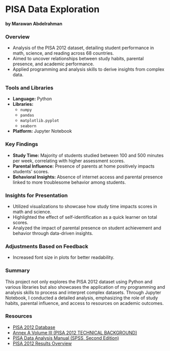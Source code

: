 # PISA Data Exploration
#### by Marawan Abdelrahman

### Overview
- Analysis of the PISA 2012 dataset, detailing student performance in math, science, and reading across 68 countries.
- Aimed to uncover relationships between study habits, parental presence, and academic performance.
- Applied programming and analysis skills to derive insights from complex data.

### Tools and Libraries
- **Language:** Python
- **Libraries:** 
  - `numpy`
  - `pandas`
  - `matplotlib.pyplot`
  - `seaborn`
- **Platform:** Jupyter Notebook

### Key Findings
- **Study Time:** Majority of students studied between 100 and 500 minutes per week, correlating with higher assessment scores.
- **Parental Influence:** Presence of parents at home positively impacts students' scores.
- **Behavioral Insights:** Absence of internet access and parental presence linked to more troublesome behavior among students.

### Insights for Presentation
- Utilized visualizations to showcase how study time impacts scores in math and science.
- Highlighted the effect of self-identification as a quick learner on total scores.
- Analyzed the impact of parental presence on student achievement and behavior through data-driven insights.

### Adjustments Based on Feedback
- Increased font size in plots for better readability.

### Summary
This project not only explores the PISA 2012 dataset using Python and various libraries but also showcases the application of my programming and analysis skills to process and interpret complex datasets. Through Jupyter Notebook, I conducted a detailed analysis, emphasizing the role of study habits, parental influence, and access to resources on academic outcomes.

### Resources
- [PISA 2012 Database](https://www.oecd.org/pisa/data/pisa2012database-downloadabledata.htm)
- [Annex A Volume III (PISA 2012 TECHNICAL BACKGROUND)](https://www.oecd.org/pisa/keyfindings/PISA2012-Vol3-AnnexA.pdf)
- [PISA Data Analysis Manual (SPSS, Second Edition)](https://read.oecd-ilibrary.org/education/pisa-data-analysis-manual-spss-second-edition_9789264056275-en#page1)
- [PISA 2012 Results Overview](https://www.oecd.org/pisa/keyfindings/pisa-2012-results-overview.pdf)

